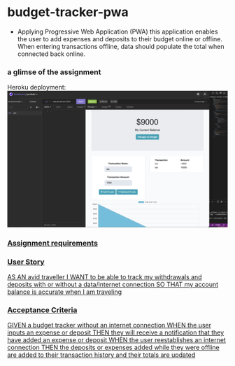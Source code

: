 # budget-tracker-pwa

- Applying Progressive Web Application (PWA) this application enables the user to add expenses and deposits to their budget online or offline. When entering transactions offline, data should populate the total when connected back online.

### a glimse of the assignment
Heroku deployment: <a href="" target="_blank"> 
![](public/img/screenshot.PNG)

<h3>Assignment requirements</h3>

### User Story
AS AN avid traveller
I WANT to be able to track my withdrawals and deposits with or without a data/internet connection
SO THAT my account balance is accurate when I am traveling

### Acceptance Criteria
GIVEN a budget tracker without an internet connection
WHEN the user inputs an expense or deposit
THEN they will receive a notification that they have added an expense or deposit
WHEN the user reestablishes an internet connection
THEN the deposits or expenses added while they were offline are added to their transaction history and their totals are updated